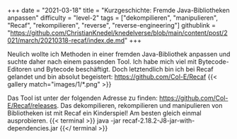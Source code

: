 +++
date = "2021-03-18"
title = "Kurzgeschichte: Fremde Java-Bibliotheken anpassen"
difficulty = "level-2"
tags = ["dekompilieren", "manipulieren", "Recaf", "rekompilieren", "reverse", "reverse-engineering"]
githublink = "https://github.com/ChristianKnedel/knedelverse/blob/main/content/post/2021/march/20210318-recaf/index.de.md"
+++

Neulich wollte ich Methoden in einer fremden Java-Bibliothek anpassen und suchte daher nach einem passenden Tool. Ich habe mich viel mit Bytecode-Editoren und Bytecode beschäftigt. Doch letztendlich bin ich bei Recaf gelandet und bin absolut begeistert: https://github.com/Col-E/Recaf
{{< gallery match="images/1/*.png" >}}

Das Tool ist unter der folgenden Adresse zu finden: https://github.com/Col-E/Recaf/releases. Das dekompilieren, rekompilieren und manipulieren von Bibliotheken ist mit Recaf ein Kinderspiel! Am besten gleich einmal ausprobieren.
{{< terminal >}}
java -jar recaf-2.18.2-J8-jar-with-dependencies.jar
{{</ terminal >}}
